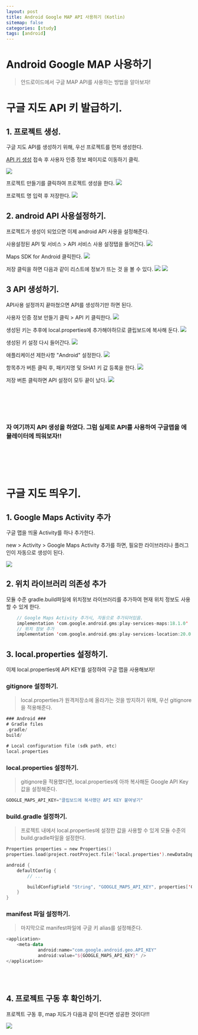 ```yaml
---
layout: post
title: Android Google MAP API 사용하기 (Kotlin)
sitemap: false
categories: [study]
tags: [android]
---
```


# Android Google MAP 사용하기

> 안드로이드에서 구글 MAP API를 사용하는 방법을 알아보자! 

# 구글 지도 API 키 발급하기.

## 1. 프로젝트 생성. 

구글 지도 API를 생성하기 위해, 우선 프로젝트를 먼저 생성한다. 

[API 키 생성](https://developers.google.com/maps/documentation/android-sdk/get-api-key) 접속 후 사용자 인증 정보 페이지로 이동하기 클릭.

![](/assets/img/android/google_map_api/connet_google_api.png)

프로젝트 만들기를 클릭하여 프로젝트 생성을 한다. 
![](/assets/img/android/google_map_api/create_project1.png)

프로젝트 명 입력 후 저장한다. 
![](/assets/img/android/google_map_api/create_project2.png)


## 2. android API 사용설정하기.

프로젝트가 생성이 되었으면 이제 android API 사용을 설정해준다. 

사용설정된 API 및 서비스 > API 서비스 사용 설정탭을 들어간다. 
![](/assets/img/android/google_map_api/create_api_android1.png)

Maps SDK for Android 클릭한다. 
![](/assets/img/android/google_map_api/create_api_android2.png)

저장 클릭을 하면 다음과 같이 리스트에 정보가 뜨는 것 을 볼 수 있다. 
![](/assets/img/android/google_map_api/create_api_android3.png)
![](/assets/img/android/google_map_api/create_api_android4.png)

## 3 API 생성하기.

API사용 설정까지 끝마쳤으면 API를 생성하기만 하면 된다. 

사용자 인증 정보 만들기 클릭 > API 키 클릭한다. 
![](/assets/img/android/google_map_api/create_api1.png)

생성된 키는 추후에 local.properties에 추가해야하므로 클립보드에 복사해 둔다. 
![](/assets/img/android/google_map_api/create_api2.png)

생성된 키 설정 다시 들어간다. 
![](/assets/img/android/google_map_api/create_api3.png)

애플리케이션 제한사항 "Android" 설정한다. 
![](/assets/img/android/google_map_api/create_api4.png)

항목추가 버튼 클릭 후, 패키지명 및 SHA1 키 값 등록을 한다. 
![](/assets/img/android/google_map_api/create_api5.png)

저장 버튼 클릭하면 API 설정이 모두 끝이 났다. 
![](/assets/img/android/google_map_api/create_api6.png)

<br>
<br>
<br>
<br>

### 자 여기까지 API 생성을 하였다. 그럼 실제로 API를 사용하여 구글맵을 에뮬레이터에 띄워보자!!

<br>
<br>
<br>
<br>

# 구글 지도 띄우기.

## 1. Google Maps Activity 추가

구글 맵을 띄울 Activity를 하나 추가한다.

new > Activity > Google Maps Activity 추가를 하면, 필요한 라이브러리나 플러그인이 자동으로 생성이 된다. 

![](/assets/img/android/google_map_api/google_map_activity.png)

## 2. 위치 라이브러리 의존성 추가

모듈 수준 gradle.build파일에 위치정보 라이브러리를 추가하여 현재 위치 정보도 사용할 수 있게 한다. 

~~~kotlin
    // Google Maps Activity 추가시, 자동으로 추가되어있음. 
    implementation 'com.google.android.gms:play-services-maps:18.1.0'
    // 위치 정보 추가
    implementation 'com.google.android.gms:play-services-location:20.0.0'
~~~

## 3. local.properties 설정하기.

이제 local.properties에 API KEY를 설정하여 구글 맵을 사용해보자!

### gitignore 설정하기.
> local.properties가 원격저장소에 올라가는 것을 방지하기 위해, 우선 gitignore을 적용해준다. 

~~~kotlin
### Android ###
# Gradle files
.gradle/
build/

# Local configuration file (sdk path, etc)
local.properties
~~~

### local.properties 설정하기.
> gitignore을 적용했다면, local.properties에 아까 복사해둔 Google API Key 값을 설정해준다. 

~~~kotlin
GOOGLE_MAPS_API_KEY="클립보드에 복사했던 API KEY 붙여넣기"
~~~

### build.gradle 설정하기.
> 프로젝트 내에서 local.properties에 설정한 값을 사용할 수 있게 모듈 수준의 build.gradle파일을 설정한다. 

~~~kotlin
Properties properties = new Properties()
properties.load(project.rootProject.file('local.properties').newDataInputStream())

android {
    defaultConfig {
        // ...

        buildConfigField "String", "GOOGLE_MAPS_API_KEY", properties['GOOGLE_MAPS_API_KEY']
    }
}

~~~

### manifest 파일 설정하기.
> 마지막으로 manifest파일에 구글 키 alias를 설정해준다. 

~~~kotlin
<application>
    <meta-data
            android:name="com.google.android.geo.API_KEY"
            android:value="${GOOGLE_MAPS_API_KEY}" />
</application>
~~~


<br>
<br>

## 4. 프로젝트 구동 후 확인하기. 
프로젝트 구동 후, map 지도가 다음과 같이 뜬다면 성공한 것이다!!!

![](/assets/img/android/google_map_api/result.png)